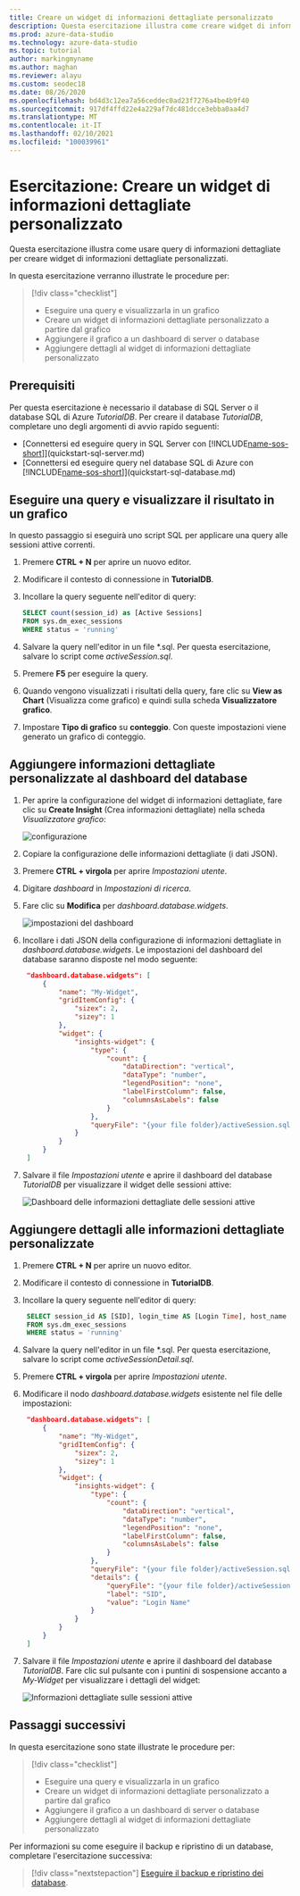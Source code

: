 ```yaml
---
title: Creare un widget di informazioni dettagliate personalizzato
description: Questa esercitazione illustra come creare widget di informazioni dettagliate personalizzati e aggiungerli ai dashboard di server e database in Azure Data Studio.
ms.prod: azure-data-studio
ms.technology: azure-data-studio
ms.topic: tutorial
author: markingmyname
ms.author: maghan
ms.reviewer: alayu
ms.custom: seodec18
ms.date: 08/26/2020
ms.openlocfilehash: bd4d3c12ea7a56ceddec0ad23f7276a4be4b9f40
ms.sourcegitcommit: 917df4ffd22e4a229af7dc481dcce3ebba0aa4d7
ms.translationtype: MT
ms.contentlocale: it-IT
ms.lasthandoff: 02/10/2021
ms.locfileid: "100039961"
---
```

# <a name="tutorial-build-a-custom-insight-widget"></a>Esercitazione: Creare un widget di informazioni dettagliate personalizzato

Questa esercitazione illustra come usare query di informazioni dettagliate per creare widget di informazioni dettagliate personalizzati.

In questa esercitazione verranno illustrate le procedure per:
> [!div class="checklist"]
> * Eseguire una query e visualizzarla in un grafico
> * Creare un widget di informazioni dettagliate personalizzato a partire dal grafico
> * Aggiungere il grafico a un dashboard di server o database
> * Aggiungere dettagli al widget di informazioni dettagliate personalizzato

## <a name="prerequisites"></a>Prerequisiti

Per questa esercitazione è necessario il database di SQL Server o il database SQL di Azure *TutorialDB*. Per creare il database *TutorialDB*, completare uno degli argomenti di avvio rapido seguenti:

- [Connettersi ed eseguire query in SQL Server con [!INCLUDE[name-sos-short](../includes/name-sos-short.md)]](quickstart-sql-server.md)
- [Connettersi ed eseguire query nel database SQL di Azure con [!INCLUDE[name-sos-short](../includes/name-sos-short.md)]](quickstart-sql-database.md)


## <a name="run-your-own-query-and-view-the-result-in-a-chart-view"></a>Eseguire una query e visualizzare il risultato in un grafico
In questo passaggio si eseguirà uno script SQL per applicare una query alle sessioni attive correnti.

1. Premere **CTRL + N** per aprire un nuovo editor. 

2. Modificare il contesto di connessione in **TutorialDB**.

3. Incollare la query seguente nell'editor di query:

   ```sql
   SELECT count(session_id) as [Active Sessions]
   FROM sys.dm_exec_sessions
   WHERE status = 'running'
   ```

4. Salvare la query nell'editor in un file \*.sql. Per questa esercitazione, salvare lo script come *activeSession.sql*.

5. Premere **F5** per eseguire la query.

6. Quando vengono visualizzati i risultati della query, fare clic su **View as Chart** (Visualizza come grafico) e quindi sulla scheda **Visualizzatore grafico**.

7. Impostare **Tipo di grafico** su **conteggio**. Con queste impostazioni viene generato un grafico di conteggio.

## <a name="add-the-custom-insight-to-the-database-dashboard"></a>Aggiungere informazioni dettagliate personalizzate al dashboard del database

1. Per aprire la configurazione del widget di informazioni dettagliate, fare clic su **Create Insight** (Crea informazioni dettagliate) nella scheda *Visualizzatore grafico*:

   ![configurazione](./media/tutorial-build-custom-insight-sql-server/create-insight.png)
   
2. Copiare la configurazione delle informazioni dettagliate (i dati JSON). 

3. Premere **CTRL + virgola** per aprire *Impostazioni utente*.

4. Digitare *dashboard* in *Impostazioni di ricerca*.

5. Fare clic su **Modifica** per *dashboard.database.widgets*.

   ![impostazioni del dashboard](./media/tutorial-build-custom-insight-sql-server/dashboard-settings.png)

6. Incollare i dati JSON della configurazione di informazioni dettagliate in *dashboard.database.widgets*. Le impostazioni del dashboard del database saranno disposte nel modo seguente:

   ```json
    "dashboard.database.widgets": [
        {
            "name": "My-Widget",
            "gridItemConfig": {
                "sizex": 2,
                "sizey": 1
            },
            "widget": {
                "insights-widget": {
                    "type": {
                        "count": {
                            "dataDirection": "vertical",
                            "dataType": "number",
                            "legendPosition": "none",
                            "labelFirstColumn": false,
                            "columnsAsLabels": false
                        }
                    },
                    "queryFile": "{your file folder}/activeSession.sql"
                }
            }
        }
    ]
   ```

7. Salvare il file *Impostazioni utente* e aprire il dashboard del database *TutorialDB* per visualizzare il widget delle sessioni attive:

   ![Dashboard delle informazioni dettagliate delle sessioni attive](./media/tutorial-build-custom-insight-sql-server/insight-activesession-dashboard.png)

## <a name="add-details-to-custom-insight"></a>Aggiungere dettagli alle informazioni dettagliate personalizzate

1. Premere **CTRL + N** per aprire un nuovo editor.

2. Modificare il contesto di connessione in **TutorialDB**.

3. Incollare la query seguente nell'editor di query:

   ```sql
    SELECT session_id AS [SID], login_time AS [Login Time], host_name AS [Host Name], program_name AS [Program Name], login_name AS [Login Name]
    FROM sys.dm_exec_sessions
    WHERE status = 'running'
   ```

4. Salvare la query nell'editor in un file \*.sql. Per questa esercitazione, salvare lo script come *activeSessionDetail.sql*.

5. Premere **CTRL + virgola** per aprire *Impostazioni utente*.

6. Modificare il nodo *dashboard.database.widgets* esistente nel file delle impostazioni:

   ```json
    "dashboard.database.widgets": [
        {
            "name": "My-Widget",
            "gridItemConfig": {
                "sizex": 2,
                "sizey": 1
            },
            "widget": {
                "insights-widget": {
                    "type": {
                        "count": {
                            "dataDirection": "vertical",
                            "dataType": "number",
                            "legendPosition": "none",
                            "labelFirstColumn": false,
                            "columnsAsLabels": false
                        }
                    },
                    "queryFile": "{your file folder}/activeSession.sql",
                    "details": {
                        "queryFile": "{your file folder}/activeSessionDetail.sql",
                        "label": "SID",
                        "value": "Login Name"
                    }
                }
            }
        }
    ]
   ```

7. Salvare il file *Impostazioni utente* e aprire il dashboard del database *TutorialDB*. Fare clic sul pulsante con i puntini di sospensione accanto a *My-Widget* per visualizzare i dettagli del widget:

    ![Informazioni dettagliate sulle sessioni attive](./media/tutorial-build-custom-insight-sql-server/insight-activesession-detail.png)

## <a name="next-steps"></a>Passaggi successivi
In questa esercitazione sono state illustrate le procedure per:
> [!div class="checklist"]
> * Eseguire una query e visualizzarla in un grafico
> * Creare un widget di informazioni dettagliate personalizzato a partire dal grafico
> * Aggiungere il grafico a un dashboard di server o database
> * Aggiungere dettagli al widget di informazioni dettagliate personalizzato

Per informazioni su come eseguire il backup e ripristino di un database, completare l'esercitazione successiva:

> [!div class="nextstepaction"]
> [Eseguire il backup e ripristino dei database](tutorial-backup-restore-sql-server.md).

